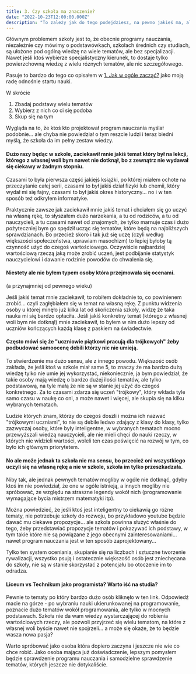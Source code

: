 ```yaml
---
title: 3. Czy szkoła ma znaczenie?
date: "2022-10-23T12:00:00.000Z"
description: "To zależy jak do tego podejdziesz, na pewno jakieś ma, ale zdecydowanie nie takie jak większość osób myśli"
---
```


Głównym problemem szkoły jest to, że obecnie programy nauczania, niezależnie czy mówimy o podstawówkach, szkołach średnich czy studiach, są ułożone pod ogólną wiedzę na wiele tematów, ale bez specjalizacji. Nawet jeśli ktoś wybierze specjalistyczny kierunek, to dostaje tylko powierzchowną wiedzę z wielu róznych tematów, ale nic szczegółowego.

Pasuje to bardzo do tego co opisałem w <a target="_blank" rel="noreferrer" href="/1-jak-w-ogole-zaczac/">1. Jak w ogóle zacząć?</a> jako moją radę odnośnie startu nauki.

W skrócie

1. Zbadaj podstawy wielu tematów
2. Wybierz z nich co ci się podoba
3. Skup się na tym

Wygląda na to, że ktoś kto projektował program nauczania myślał podobnie... ale chyba nie powiedział o tym reszcie ludzi i teraz biedni myślą, że szkoła da im pełny zestaw wiedzy.

#### Dużo razy będąc w szkole, zaciekawił mnie jakiś temat który był na lekcji, którego z własnej woli bym nawet nie dotknął, bo z zewnątrz nie wydawał się ciekawy w żadnym stopniu.

Czasami to była pierwsza część jakiejś książki, po której miałem ochote na przeczytanie całej serii, czasami to był jakiś dział fizyki lub chemii, który wydał mi się fajny, czasami to był jakiś okres historyczny... no i w ten sposób też odkryłem informatyke.

Praktycznie zawsze jak zaciekawił mnie jakiś temat i chciałem się go uczyć na własną rękę, to słyszałem dużo narzekania, a tu od rodziców, a tu od nauczycieli, a tu czasami nawet od znajomych, że tylko marnuje czas i dużo pożyteczniej bym go spędził ucząc się tematów, które będą na najbliższych sprawdzianach. Bo przecież skoro i tak już się uczę (czyli według większości społeczeństwa, uprawiam masochizm) to lepiej byłoby tą czynność użyć do czegoś wartościowego. Oczywiście najbardziej wartościową rzeczą jaką może zrobić uczeń, jest podbijanie statystyk nauczycielowi i dawanie rodzinie powodów do chwalenia się.

#### Niestety ale nie byłem typem osoby która przejmowała się ocenami.

(a przynajmniej od pewnego wieku)

Jeśli jakiś temat mnie zaciekawił, to robiłem dokładnie to, co powinienem zrobić... czyli zagłębiałem się w temat na własną rękę. Z punktu widzenia osoby u której minęło już kilka lat od skończenia szkoły, widzę że taka nauka mi się bardzo opłaciła. Jeśli jakiś konkretny temat (którego z własnej woli bym nie dotknął) mnie zaciekawił, to byłem w nim dużo lepszy od uczniów kończących każdą klasę z paskiem na świadectwie.

#### Często mówi się że "uczniowie piątkowi pracują dla trójkowych" żeby podbudować samoocenę debili którzy nic nie umieją.

To stwierdzenie ma dużo sensu, ale z innego powodu. Większość osób zakłada, że jeśli ktoś w szkole miał same 5, to znaczy że ma bardzo dużą wiedzę tylko nie umie jej wykorzystać, niekoniecznie, ja bym powiedział, że takie osoby mają wiedzę o bardzo dużej ilości tematów, ale tylko podstawową, na tyle małą że nie są w stanie jej użyć do czegoś konkretnego. Za to czasami zdarza się uczeń "trójkowy", który wkłada tyle samo czasu w naukę co oni, a może nawet i więcej, ale skupia się na kilku wybranych tematach.

Ludzie których znam, którzy do czegoś doszli i można ich nazwać "trójkowymi uczniami", to nie są debile ledwo zdający z klasy do klasy, tylko zazwyczaj osoby, które były inteligentne, w wybranych tematach mocno przewyższali wiedzą nauczycieli, ale nie mieli chęci do nauki rzeczy, w których nie widzieli wartości, woleli ten czas poświęcić na rozwój w tym, co było ich głównym priorytetem.

#### No ale może jednak ta szkoła nie ma sensu, bo przecież oni wszystkiego uczyli się na własną rękę a nie w szkole, szkoła im tylko przeszkadzała.

Niby tak, ale jednak pewnych tematów mogliby w ogóle nie dotknąć, gdyby ktoś im nie powiedział, że one w ogóle istnieją, a innych mogliby nie spróbować, ze względu na straszne legendy wokół nich (programowanie wymagające bycia mistrzem matematyki itp).

Można powiedzieć, że jeśli ktoś jest inteligentny to ciekawią go różne tematy, nie potrzebuje szkoły do rozwoju, bo przykładowo youtube będzie dawać mu ciekawe propozycje... ale szkoła powinna służyć właśnie do tego, żeby przedstawiać propozycje tematów i pokazywać ich podstawy, w tym takie które nie są powiązane z jego obecnymi zainteresowaniami... nawet program nauczania jest w ten sposób zaprojektowany...

Tylko ten system oceniania, skupianie się na liczbach i sztuczne tworzenie rywalizacji, wszystko psują i ostatecznie większość osób jest zniechęcana do szkoły, nie są w stanie skorzystać z potencjału bo otoczenie im to odradza.

#### Liceum vs Technikum jako programista? Warto iść na studia?

Pewnie to tematy po który bardzo dużo osób kliknęło w ten link. Odpowiedź macie na górze - po wybraniu nauki ukierunkowanej na programowanie, poznacie dużo tematów wokół programowania, ale tylko w mocnych podstawach. Szkoła nie da wam wiedzy wystarczającej do robienia wartościowych rzeczy, ale pozwoli przyjrzeć się wielu tematom, na które z własnej woli byście nawet nie spojrzeli... a może się okaże, że to będzie wasza nowa pasja?

Warto spróbować jako osoba która dopiero zaczyna i jeszcze nie wie co chce robić. Jako osoba mająca już doświadczenie, lepszym pomysłem będzie sprawdzenie programu nauczania i samodzielne sprawdzenie tematów, których jeszcze nie dotykaliście.
